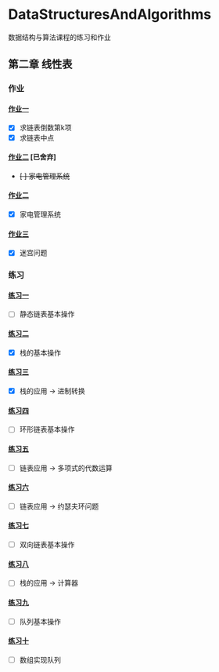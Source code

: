 # DataStructuresAndAlgorithms

数据结构与算法课程的练习和作业

## 第二章 线性表

### 作业

#### [作业一](./Chapter-2-LinearList/Homework/Chapter-2-LinearList-Homework-1)

- [x] 求链表倒数第k项
- [x] 求链表中点

#### [作业二](./Chapter-2-LinearList/Homework/Chapter-2-LinearList-Homework-2) [已舍弃]

- ~~[ ] 家电管理系统~~

#### [作业二](./Chapter-2-LinearList/Homework/Chapter-2-LinearList-Homework-2-CSharp)

- [x] 家电管理系统

#### [作业三](./Chapter-2-LinearList/Homework/Chapter-2-LinearList-Homework-3)

- [x] 迷宫问题

### 练习

#### [练习一](./Chapter-2-LinearList/Practice/Chapter-2-LinearList-Practice-1)

- [ ] 静态链表基本操作

#### [练习二](./Chapter-2-LinearList/Practice/Chapter-2-LinearList-Practice-2)

- [x] 栈的基本操作

#### [练习三](./Chapter-2-LinearList/Practice/Chapter-2-LinearList-Practice-3)

- [x] 栈的应用 -> 进制转换

#### [练习四](./Chapter-2-LinearList/Practice/Chapter-2-LinearList-Practice-4)

- [ ] 环形链表基本操作

#### [练习五](./Chapter-2-LinearList/Practice/Chapter-2-LinearList-Practice-5)

- [ ] 链表应用 -> 多项式的代数运算

#### [练习六](./Chapter-2-LinearList/Practice/Chapter-2-LinearList-Practice-6)

- [ ] 链表应用 -> 约瑟夫环问题

#### [练习七](./Chapter-2-LinearList/Practice/Chapter-2-LinearList-Practice-7)

- [ ] 双向链表基本操作

#### [练习八](./Chapter-2-LinearList/Practice/Chapter-2-LinearList-Practice-8)

- [ ] 栈的应用 -> 计算器

#### [练习九](./Chapter-2-LinearList/Practice/Chapter-2-LinearList-Practice-9)

- [ ] 队列基本操作

#### [练习十](./Chapter-2-LinearList/Practice/Chapter-2-LinearList-Practice-10)

- [ ] 数组实现队列
